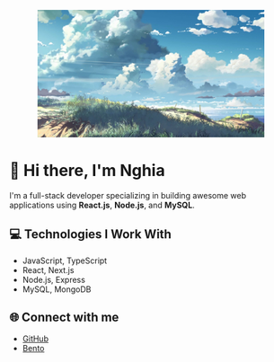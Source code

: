 <p align="center"><img width="80%" src="./assets/image.png" /></p>

# 👋 Hi there, I'm Nghia

I'm a full-stack developer specializing in building awesome web applications using **React.js**, **Node.js**, and **MySQL**.

## 💻 Technologies I Work With

- JavaScript, TypeScript
- React, Next.js
- Node.js, Express
- MySQL, MongoDB

## 🌐 Connect with me

- [GitHub](https://github.com/tn823)
- [Bento](https://bento.me/tn823)
